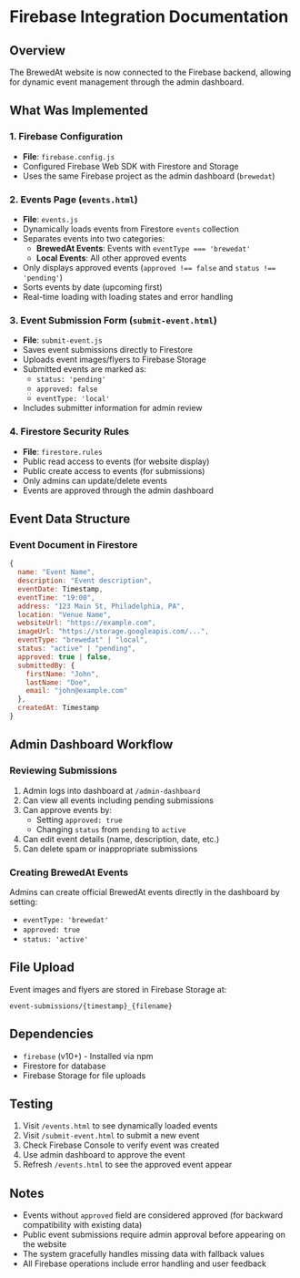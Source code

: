 # Firebase Integration Documentation

## Overview
The BrewedAt website is now connected to the Firebase backend, allowing for dynamic event management through the admin dashboard.

## What Was Implemented

### 1. Firebase Configuration
- **File**: `firebase.config.js`
- Configured Firebase Web SDK with Firestore and Storage
- Uses the same Firebase project as the admin dashboard (`brewedat`)

### 2. Events Page (`events.html`)
- **File**: `events.js`
- Dynamically loads events from Firestore `events` collection
- Separates events into two categories:
  - **BrewedAt Events**: Events with `eventType === 'brewedat'`
  - **Local Events**: All other approved events
- Only displays approved events (`approved !== false` and `status !== 'pending'`)
- Sorts events by date (upcoming first)
- Real-time loading with loading states and error handling

### 3. Event Submission Form (`submit-event.html`)
- **File**: `submit-event.js`
- Saves event submissions directly to Firestore
- Uploads event images/flyers to Firebase Storage
- Submitted events are marked as:
  - `status: 'pending'`
  - `approved: false`
  - `eventType: 'local'`
- Includes submitter information for admin review

### 4. Firestore Security Rules
- **File**: `firestore.rules`
- Public read access to events (for website display)
- Public create access to events (for submissions)
- Only admins can update/delete events
- Events are approved through the admin dashboard

## Event Data Structure

### Event Document in Firestore
```javascript
{
  name: "Event Name",
  description: "Event description",
  eventDate: Timestamp,
  eventTime: "19:00",
  address: "123 Main St, Philadelphia, PA",
  location: "Venue Name",
  websiteUrl: "https://example.com",
  imageUrl: "https://storage.googleapis.com/...",
  eventType: "brewedat" | "local",
  status: "active" | "pending",
  approved: true | false,
  submittedBy: {
    firstName: "John",
    lastName: "Doe",
    email: "john@example.com"
  },
  createdAt: Timestamp
}
```

## Admin Dashboard Workflow

### Reviewing Submissions
1. Admin logs into dashboard at `/admin-dashboard`
2. Can view all events including pending submissions
3. Can approve events by:
   - Setting `approved: true`
   - Changing `status` from `pending` to `active`
4. Can edit event details (name, description, date, etc.)
5. Can delete spam or inappropriate submissions

### Creating BrewedAt Events
Admins can create official BrewedAt events directly in the dashboard by setting:
- `eventType: 'brewedat'`
- `approved: true`
- `status: 'active'`

## File Upload
Event images and flyers are stored in Firebase Storage at:
```
event-submissions/{timestamp}_{filename}
```

## Dependencies
- `firebase` (v10+) - Installed via npm
- Firestore for database
- Firebase Storage for file uploads

## Testing
1. Visit `/events.html` to see dynamically loaded events
2. Visit `/submit-event.html` to submit a new event
3. Check Firebase Console to verify event was created
4. Use admin dashboard to approve the event
5. Refresh `/events.html` to see the approved event appear

## Notes
- Events without `approved` field are considered approved (for backward compatibility with existing data)
- Public event submissions require admin approval before appearing on the website
- The system gracefully handles missing data with fallback values
- All Firebase operations include error handling and user feedback
